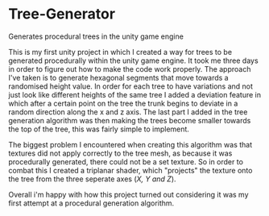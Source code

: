 # Tree-Generator
Generates procedural trees in the unity game engine

This is my first unity project in which I created a way for trees to be generated procedurally within the unity game engine.
It took me three days in order to figure out how to make the code work properly. The approach I've taken is to generate hexagonal 
segments that move towards a randomised height value. In order for each tree to have variations and not just look like
different heights of the same tree I added a deviation feature in which after a certain point on the tree the trunk
begins to deviate in a random direction along the x and z axis. The last part I added in the tree generation algorithm was then
making the trees become smaller towards the top of the tree, this was fairly simple to implement.

The biggest problem I encountered when creating this algorithm was that textures did not apply correctly to the tree mesh, as because
it was procedurally generated, there could not be a set texture. So in order to combat this I created a triplanar shader, which "projects" the texture onto the 
tree from the three seperate axes (_X, Y and Z_).

Overall i'm happy with how this project turned out considering it was my first attempt at a procedural generation algorithm.

